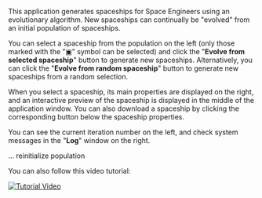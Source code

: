 This application generates spaceships for Space Engineers using an evolutionary algorithm. New spaceships can continually be "evolved" from an initial population of spaceships.

You can select a spaceship from the population on the left (only those marked with the "▣" symbol can be selected) and click the "**Evolve from selected spaceship**" button to generate new spaceships. Alternatively, you can click the "**Evolve from random spaceship**" button to generate new spaceships from a random selection.

When you select a spaceship, its main properties are displayed on the right, and an interactive preview of the spaceship is displayed in the middle of the application window. You can also download a spaceship by clicking the corresponding button below the spaceship properties.

You can see the current iteration number on the left, and check system messages in the "**Log**" window on the right.

... reinitialize population

You can also follow this video tutorial:

[![Tutorial Video](https://img.youtube.com/vi/dQw4w9WgXcQ/0.jpg)](https://www.youtube.com/watch?v=dQw4w9WgXcQ "PCGSEPy webapp quickstart tutorial")